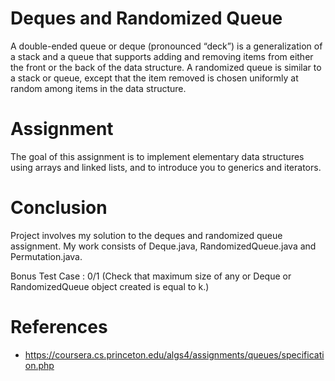 # Deques and Randomized Queue
A double-ended queue or deque (pronounced “deck”) is a generalization of a stack and a queue that supports adding and removing items from either the front or the back of the data structure. A randomized queue is similar to a stack or queue, except that the item removed is chosen uniformly at random among items in the data structure.
# Assignment
The goal of this assignment is to implement elementary data structures using arrays and linked lists, and to introduce you to generics and iterators.
# Conclusion
Project involves my solution to the deques and randomized queue assignment. My work consists of Deque.java, RandomizedQueue.java and Permutation.java.

Bonus Test Case : 0/1 
(Check that maximum size of any or Deque or RandomizedQueue object created is equal to k.)

# References
* https://coursera.cs.princeton.edu/algs4/assignments/queues/specification.php
